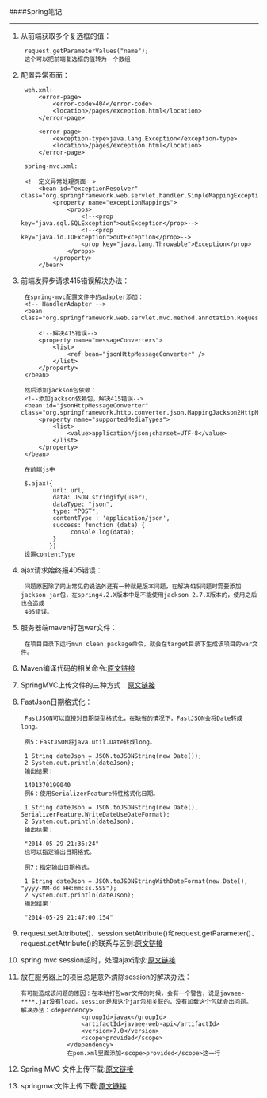 ####Spring笔记

___

1. 从前端获取多个复选框的值：

	    request.getParameterValues("name");
	    这个可以把前端复选框的值转为一个数组

2. 配置异常页面：

		weh.xml:
			<error-page>
		        <error-code>404</error-code>
		        <location>/pages/exception.html</location>
		    </error-page>
	
		    <error-page>
		        <exception-type>java.lang.Exception</exception-type>
		        <location>/pages/exception.html</location>
			</error-page>

		spring-mvc.xml:
		
		<!--定义异常处理页面-->
		    <bean id="exceptionResolver" class="org.springframework.web.servlet.handler.SimpleMappingExceptionResolver">
		        <property name="exceptionMappings">
		            <props>
		                <!--<prop key="java.sql.SQLException">outException</prop>-->
		                <!--<prop key="java.io.IOException">outException</prop>-->
		                <prop key="java.lang.Throwable">Exception</prop>
		            </props>
		        </property>
		    </bean>

3. 前端发异步请求415错误解决办法：
		
		在spring-mvc配置文件中的adapter添加：
		<!-- HandlerAdapter -->
	    <bean class="org.springframework.web.servlet.mvc.method.annotation.RequestMappingHandlerAdapter">

	        <!--解决415错误-->
	        <property name="messageConverters">
	            <list>
	                <ref bean="jsonHttpMessageConverter" />
	            </list>
	        </property>
	    </bean>

		然后添加jackson包依赖：
		<!--添加jackson依赖包，解决415错误-->
	    <bean id="jsonHttpMessageConverter" class="org.springframework.http.converter.json.MappingJackson2HttpMessageConverter">
	        <property name="supportedMediaTypes">
	            <list>
	                <value>application/json;charset=UTF-8</value>
	            </list>
	        </property>
	    </bean>
	    
	    在前端js中
	    
	    $.ajax({
                url: url,
                data: JSON.stringify(user),
                dataType: "json",
                type: "POST",
                contentType : 'application/json',
                success: function (data) {
                     console.log(data);
                }
               })
        设置contentType
        
4. ajax请求始终报405错误：
        
        问题原因除了网上常见的说法外还有一种就是版本问题，在解决415问题时需要添加jackson jar包，在spring4.2.X版本中是不能使用jackson 2.7.X版本的，使用之后也会造成
        405错误。
        
5. 服务器端maven打包war文件：

        在项目目录下运行mvn clean package命令，就会在target目录下生成该项目的war文件。
        
6. Maven编译代码的相关命令:[原文链接][1]

7. SpringMVC上传文件的三种方式：[原文链接][2]

8. FastJson日期格式化：

        FastJSON可以直接对日期类型格式化，在缺省的情况下，FastJSON会将Date转成long。
        
        例5：FastJSON将java.util.Date转成long。
        
        1 String dateJson = JSON.toJSONString(new Date());
        2 System.out.println(dateJson);
        输出结果：
        
        1401370199040
        例6：使用SerializerFeature特性格式化日期。
        
        1 String dateJson = JSON.toJSONString(new Date(), SerializerFeature.WriteDateUseDateFormat);
        2 System.out.println(dateJson);
        输出结果：
        
        "2014-05-29 21:36:24"
        也可以指定输出日期格式。
        
        例7：指定输出日期格式。
        
        1 String dateJson = JSON.toJSONStringWithDateFormat(new Date(), "yyyy-MM-dd HH:mm:ss.SSS");
        2 System.out.println(dateJson);
        输出结果：
        
        "2014-05-29 21:47:00.154"
        
9. request.setAttribute()、session.setAttribute()和request.getParameter()、request.getAttribute()的联系与区别:[原文链接][3]

10. spring mvc session超时，处理ajax请求:[原文链接][4]

11. 放在服务器上的项目总是意外清除session的解决办法：

        有可能造成该问题的原因：在本地打包war文件的时候，会有一个警告，说是javaee-****.jar没有load，session是和这个jar包相关联的，没有加载这个包就会出问题。
        解决办法：<dependency>
                         <groupId>javax</groupId>
                         <artifactId>javaee-web-api</artifactId>
                         <version>7.0</version>
                         <scope>provided</scope>
                     </dependency>
                     在pom.xml里面添加<scope>provided</scope>这一行


12. Spring MVC 文件上传下载:[原文链接][5]

13. springmvc文件上传下载:[原文链接][6]


[1]: http://blog.sina.com.cn/s/blog_4f925fc30102ed40.html
[2]: http://www.cnblogs.com/fjsnail/p/3491033.html
[3]: http://blog.csdn.net/happyflyingave/article/details/8045447
[4]: http://my.oschina.net/zhk/blog/323452
[5]: http://blog.csdn.net/geloin/article/details/7537425
[6]: http://luoqi-email.iteye.com/blog/2122849
